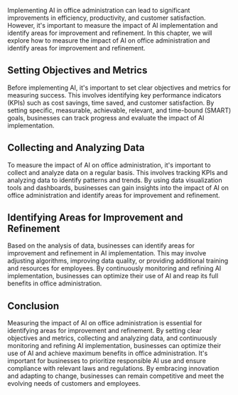 
Implementing AI in office administration can lead to significant improvements in efficiency, productivity, and customer satisfaction. However, it's important to measure the impact of AI implementation and identify areas for improvement and refinement. In this chapter, we will explore how to measure the impact of AI on office administration and identify areas for improvement and refinement.

Setting Objectives and Metrics
------------------------------

Before implementing AI, it's important to set clear objectives and metrics for measuring success. This involves identifying key performance indicators (KPIs) such as cost savings, time saved, and customer satisfaction. By setting specific, measurable, achievable, relevant, and time-bound (SMART) goals, businesses can track progress and evaluate the impact of AI implementation.

Collecting and Analyzing Data
-----------------------------

To measure the impact of AI on office administration, it's important to collect and analyze data on a regular basis. This involves tracking KPIs and analyzing data to identify patterns and trends. By using data visualization tools and dashboards, businesses can gain insights into the impact of AI on office administration and identify areas for improvement and refinement.

Identifying Areas for Improvement and Refinement
------------------------------------------------

Based on the analysis of data, businesses can identify areas for improvement and refinement in AI implementation. This may involve adjusting algorithms, improving data quality, or providing additional training and resources for employees. By continuously monitoring and refining AI implementation, businesses can optimize their use of AI and reap its full benefits in office administration.

Conclusion
----------

Measuring the impact of AI on office administration is essential for identifying areas for improvement and refinement. By setting clear objectives and metrics, collecting and analyzing data, and continuously monitoring and refining AI implementation, businesses can optimize their use of AI and achieve maximum benefits in office administration. It's important for businesses to prioritize responsible AI use and ensure compliance with relevant laws and regulations. By embracing innovation and adapting to change, businesses can remain competitive and meet the evolving needs of customers and employees.
